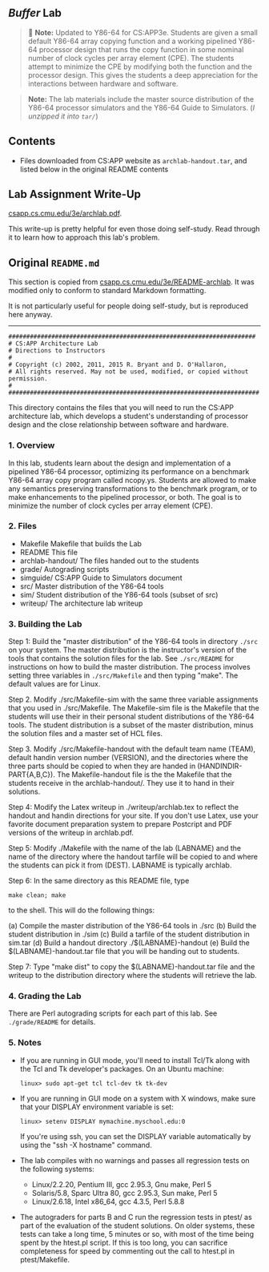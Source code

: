 ## _Buffer_ Lab

> 👋️ **Note:** Updated to Y86-64 for CS:APP3e. Students are given a small default Y86-64 array copying function and a working pipelined Y86-64 processor design that runs the copy function in some nominal number of clock cycles per array element (CPE). The students attempt to minimize the CPE by modifying both the function and the processor design. This gives the students a deep appreciation for the interactions between hardware and software.

> **Note:** The lab materials include the master source distribution of the Y86-64 processor simulators and the Y86-64 Guide to Simulators. (_I unzipped it into `tar/`_)

## Contents

- Files downloaded from CS:APP website as `archlab-handout.tar`, and listed below in the original README contents

## Lab Assignment Write-Up

[csapp.cs.cmu.edu/3e/archlab.pdf](http://csapp.cs.cmu.edu/3e/archlab.pdf).

This write-up is pretty helpful for even those doing self-study. Read through it to learn how to approach this lab's problem.

## Original `README.md`

This section is copied from [csapp.cs.cmu.edu/3e/README-archlab](http://csapp.cs.cmu.edu/3e/README-archlab).
It was modified only to conform to standard Markdown formatting.

It is not particularly useful for people doing self-study, but is reproduced here anyway.

---

```
#####################################################################
# CS:APP Architecture Lab
# Directions to Instructors
#
# Copyright (c) 2002, 2011, 2015 R. Bryant and D. O'Hallaron,
# All rights reserved. May not be used, modified, or copied without permission.
#
######################################################################
```

This directory contains the files that you will need to run the CS:APP
architecture lab, which develops a student's understanding of
processor design and the close relationship between software and
hardware.

### 1. Overview

In this lab, students learn about the design and implementation of a
pipelined Y86-64 processor, optimizing its performance on a benchmark Y86-64
array copy program called ncopy.ys. Students are allowed to make any
semantics preserving transformations to the benchmark program, or to
make enhancements to the pipelined processor, or both. The goal is to
minimize the number of clock cycles per array element (CPE).

### 2. Files

- Makefile		Makefile that builds the Lab
- README			This file
- archlab-handout/	The files handed out to the students
- grade/			Autograding scripts
- simguide/		CS:APP Guide to Simulators document
- src/			Master distribution of the Y86-64 tools
- sim/			Student distribution of the Y86-64 tools (subset of src)
- writeup/		The architecture lab writeup	

### 3. Building the Lab

Step 1: Build the "master distribution" of the Y86-64 tools in directory
`./src` on your system. The master distribution is the instructor's
version of the tools that contains the solution files for the lab.
See `./src/README` for instructions on how to build the master
distribution. The process involves setting three variables in
`./src/Makefile` and then typing "make". The default values are for
Linux.

Step 2. Modify ./src/Makefile-sim with the same three variable
assignments that you used in ./src/Makefile.  The Makefile-sim file is
the Makefile that the students will use their in their personal
student distributions of the Y86-64 tools. The student distribution is a
subset of the master distribution, minus the solution files and a
master set of HCL files.

Step 3. Modify ./src/Makefile-handout with the default team name
(TEAM), default handin version number (VERSION), and the directories
where the three parts should be copied to when they are handed in
(HANDINDIR-PART{A,B,C}). The Makefile-handout file is the 
the Makefile that the students receive in the archlab-handout/.
They use it to hand in their solutions.

Step 4: Modify the Latex writeup in ./writeup/archlab.tex to reflect
the handout and handin directions for your site. If you don't use
Latex, use your favorite document preparation system to prepare
Postcript and PDF versions of the writeup in archlab.pdf.

Step 5: Modify ./Makefile with the name of the lab (LABNAME) and the
name of the directory where the handout tarfile will be copied to and
where the students can pick it from (DEST). LABNAME is typically
archlab.

Step 6: In the same directory as this README file, type

	make clean; make

to the shell. This will do the following things:

(a) Compile the master distribution of the Y86-64 tools in ./src
(b) Build the student distribution in ./sim
(c) Build a tarfile of the student distribution	in sim.tar
(d) Build a handout directory ./$(LABNAME)-handout
(e) Build the $(LABNAME)-handout.tar file that you will be 
    handing out to students.

Step 7: Type "make dist" to copy the $(LABNAME)-handout.tar file
and the writeup to the distribution directory where the students
will retrieve the lab. 

### 4. Grading the Lab

There are Perl autograding scripts for each part of this lab. 
See `./grade/README` for details.

### 5. Notes

* If you are running in GUI mode, you'll need to install Tcl/Tk along
  with the Tcl and Tk developer's packages. On an Ubuntu machine:

  `linux> sudo apt-get tcl tcl-dev tk tk-dev`

* If you are running in GUI mode on a system with X windows, make sure
  that your DISPLAY environment variable is set:

  `linux> setenv DISPLAY mymachine.myschool.edu:0`

  If you're using ssh, you can set the DISPLAY variable automatically by
  using the "ssh -X hostname" command.

* The lab compiles with no warnings and passes all regression tests on
  the following systems:

  - Linux/2.2.20, Pentium III, gcc 2.95.3, Gnu make, Perl 5
  - Solaris/5.8, Sparc Ultra 80, gcc 2.95.3, Sun make, Perl 5
  - Linux/2.6.18, Intel x86_64, gcc 4.3.5, Perl 5.8.8

* The autograders for parts B and C run the regression tests in ptest/
  as part of the evaluation of the student solutions. On older
  systems, these tests can take a long time, 5 minutes or so, with
  most of the time being spent by the htest.pl script. If this is too
  long, you can sacrifice completeness for speed by commenting out the
  call to htest.pl in ptest/Makefile.